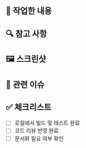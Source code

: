 ## 📌 작업한 내용  
<!-- 이 PR에서 변경된 내용을 간략히 작성해주세요. -->


## 🔍 참고 사항  
<!-- 리뷰어나 팀원이 참고해야 할 사항이 있으면 적어주세요. -->


## 🖼️ 스크린샷  
<!-- UI 변경 사항이 있다면, 관련 스크린샷을 첨부해주세요. -->

## 🔗 관련 이슈  
<!-- 연관된 이슈를 적어주세요. -->

## ✅ 체크리스트  
<!-- PR을 제출하기 전에 확인해야 할 항목들 -->
- [ ] 로컬에서 빌드 및 테스트 완료  
- [ ] 코드 리뷰 반영 완료  
- [ ] 문서화 필요 여부 확인
